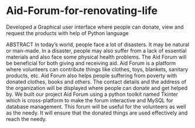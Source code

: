 # Aid-Forum-for-renovating-life
Developed a Graphical user interface where people can donate, view and request the products with help of Python language

ABSTRACT
In today’s world, people face a lot of disasters. It may be natural or man-made. In a disaster, people may also suffer from a lack of essential materials and also face some physical health problems. The Aid Forum will be beneficial for both giving and receiving aid. Aid Forum is a platform where volunteers can contribute things like clothes, toys, blankets, sanitary products, etc. Aid Forum also helps people suffering from poverty with donated clothes, books and others. The contact details and the address of the organization will be displayed where people can donate and get helped by. We built our project Aid Forum using a python toolkit named Tkinter which is cross-platform to make the forum interactive and MySQL for database management. This forum will be useful for the volunteers as well as the needy. It will ensure that the donated things are used effectively and reach the needy.
